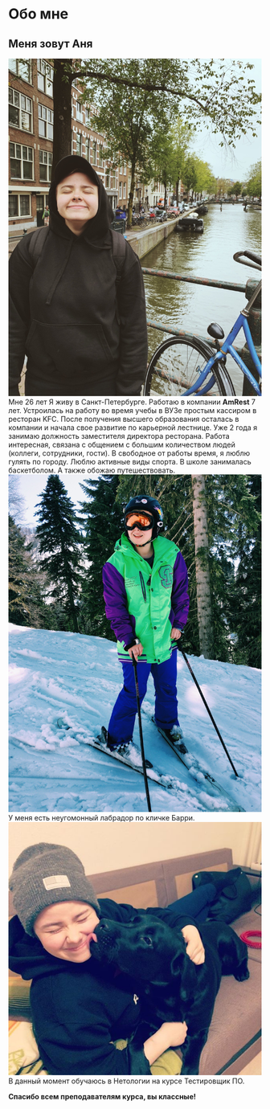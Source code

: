 # Обо мне 
## Меня зовут Аня
![Да,это я.](этоя.jpg)
 Мне 26 лет
 Я живу в Санкт-Петербурге.
  Работаю в компании  **AmRest** 7 лет.
Устроилась на работу во время учебы в ВУЗе простым кассиром в ресторан KFC. После получения высшего образования осталась в компании и начала свое развитие по карьерной лестнице.
Уже 2 года я занимаю должность заместителя директора ресторана.
Работа интересная, связана с общением с большим количеством людей (коллеги, сотрудники, гости).
В свободное от работы время, я люблю гулять по городу. Люблю активные виды спорта. В школе занималась баскетболом. А также обожаю путешествовать.
![Это  я на лыжах](этоспортик.jpg)
У меня есть неугомонный лабрадор по кличке Барри.
![Это Барри](этоБарри.jpg)
В данный момент обучаюсь в Нетологии на курсе Тестировщик ПО. 
  
**Спасибо всем преподавателям курса, вы классные!**
